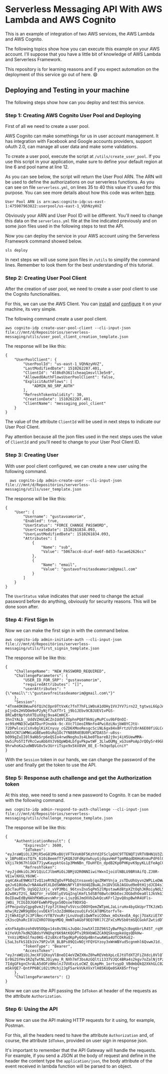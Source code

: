 # Serverless Messaging API With AWS Lambda and AWS Cognito

This is an example of integration of two AWS services, the AWS Lambda and AWS Cognito.

The following topics show how you can execute this example on your AWS account. I'll suppose that you have a little bit of knowledge of AWS Lambda and Serverless Framework.

This repository is for learning reasons and if you expect automation on the deployment of this service go out of here. :smile:

## Deploying and Testing in your machine

The following steps show how can you deploy and test this service.

### Step 1: Creating AWS Cognito User Pool and Deploying

First of all we need to create a user pool.

AWS Cognito can make somethings for us in user account management. It has integration with Facebook and Google accounts providers, support oAuth 2.0, can manage all user data and make some validations.

To create a user pool, execute the script at `/utils/create_user_pool`. If you use this script in your application, make sure to define your default region at line 6 and pool name at line 12.

As you can see below, the script will return the User Pool ARN. The ARN will be used to define the authorizations on our serverless functions. As you can see on file `serverless.yml`, on lines 35 to 40 this value it's used for this purpose. You can see more details about how this code was writen [here](https://serverless.com/framework/docs/providers/aws/events/apigateway#http-endpoints-with-custom-authorizers).

```
User Pool ARN is arn:aws:cognito-idp:us-east-1:475907963822:userpool/us-east-1_VQhNzyHVZ
```

Obviously your ARN and User Pool ID will be different. You'll need to change this data on the `serverless.yml` file at the line indicated previously and on some json files used in the following steps to test the API.

Now you can deploy the service in your AWS account using the Serverless Framework command showed below.

```
sls deploy
```

In next steps we will use some json files in `/utils` to simplify the command lines. Remember to look them for the best understanding of this tutorial.

### Step 2: Creating User Pool Client

After the creation of user pool, we need to create a user pool client to use the Cognito functionalities.

For this, we can use the AWS Client. You can [install](https://aws.amazon.com/cli) and [configure](http://docs.aws.amazon.com/cli/latest/userguide/cli-chap-getting-started.html) it on your machine, its very simple.

The following command create a user pool client.

```
aws cognito-idp create-user-pool-client --cli-input-json file:///mnt/d/Repositórios/serverless-messaging/utils/user_pool_client_creation_template.json
```

The response will be like this:

```
{
    "UserPoolClient": {
        "UserPoolId": "us-east-1_VQhNzyHVZ",
        "LastModifiedDate": 1510262287.401,
        "ClientId": "4l0kdh361lcheaq1msvll3e5n9",
        "AllowedOAuthFlowsUserPoolClient": false,
        "ExplicitAuthFlows": [
            "ADMIN_NO_SRP_AUTH"
        ],
        "RefreshTokenValidity": 30,
        "CreationDate": 1510262287.401,
        "ClientName": "messaging_pool_client"
    }
}
```

The value of the attribute `ClientId` will be used in next steps to indicate our User Pool Client.

Pay attention because all the json files used in the next steps uses the value of `ClientId` and you'll need to change to your User Pool Client ID.

### Step 3: Creating User

With user pool client configured, we can create a new user using the following command.

```
  aws cognito-idp admin-create-user --cli-input-json file:///mnt/d/Repositórios/serverless-messaging/utils/user_template.json
```

The response will be like this:

```
{
    "User": {
        "Username": "gustavoamorim",
        "Enabled": true,
        "UserStatus": "FORCE_CHANGE_PASSWORD",
        "UserCreateDate": 1510261834.093,
        "UserLastModifiedDate": 1510261834.093,
        "Attributes": [
            {
                "Name": "sub",
                "Value": "5067acc6-dcaf-4e6f-8d53-facae62626cc"
            },
            {
                "Name": "email",
                "Value": "gustavofreitasdeamorim@gmail.com"
            }
        ]
    }
}
```

The `UserStatus` value indicates that user need to change the actual password before do anything, obviously for security reasons. This will be done soon after.

### Step 4: First Sign In

Now we can make the first sign in with the command below.

```
aws cognito-idp admin-initiate-auth --cli-input-json file:///mnt/d/Repositórios/serverless-messaging/utils/first_signin_template.json
```

The response will be like this:

```
{
    "ChallengeName": "NEW_PASSWORD_REQUIRED",
    "ChallengeParameters": {
        "USER_ID_FOR_SRP": "gustavoamorim",
        "requiredAttributes": "[]",
        "userAttributes": "{\"email\":\"gustavofreitasdeamorim@gmail.com\"}"
    },
    "Session": "4Tnm4OK8WuwF6fQihCOpn9TtVxKc7fnT7hFLiW0sA1dOHy1VVJYV7irn22_tgtwsL6GpJATn-pIjnDs2HVDOm9oP2yNjf7uXfTr1_j9b1JEbv9CBJUEV1vPGS-8RCwBtNpYohXTEuXXgj9va4CmHCX-3hnIYALb__UddVZHULWCZn1UdVlZOphnPQ8f9kNiyMuPCsu9bFOnOI-oc99zMND3CwQATDurPJnokk-9c-XVc7lUeoIRNnfo4Pwi0zLNvjbW8YCJtU-72DPwlceiCsXv8glKiXCnyuy_cGZD6XMooResgcSciNL6gx84x8FrtzU7zDrA6E08fiGLCcnC00W95Aksn4zKPk2s2MC7-NA5VCN7iWMWiaGBEwe8GsRq1Oc7YN88R4EBU0FLW7DAS5r-u8ss-bO99gZuII0l9aNb5rp6eQSIo4rwdNoghu3s4Lbe0TbareBJj9xj4iH5UewMMA-Uw5iPo5TIfVRcCwuAbbXVJV6QpWQ4LbfgvPkpwtWF_3LlwOUMg_xG3smPoApJrQOy5r49GkQcOsJeeAC_3t9_0E9SgzsAPCjEk7T9ZdMh6q6AKrXv6bebiY6fGIA217JqhhNzsR4vNUZ5YnYje3w3KDrBopE0d5g9co6u7XLtLNMHK4-9hrwhoKa2udWBVG8v5v3UrriTspx9x5kV8VH_8E_E-fm3qo5pLcniY"
}
```

With the `Session` token in our hands, we can change the password of the user and finally get the token to use the API.

### Step 5: Response auth challenge and get the Authorization token

At this step, wee need to send a new password to Cognito. It can be maded with the following command.

```
aws cognito-idp admin-respond-to-auth-challenge --cli-input-json file:///mnt/d/Repositórios/serverless-messaging/utils/challenge_response_template.json
```

The response will be like this:

```
{
    "AuthenticationResult": {
        "ExpiresIn": 3600,
        "IdToken": "eyJraWQiOiJ2MjR5eG81MkxBUjVFTkVoK0F5KzhYd2FSclpQXC9TTENQT1VRTVBHN1U3Zz0iLCJhbGciOiJSUzI1NiJ9.eyJzdWIiOiI1MDY3YWNjNi1kY2FmLTRlNmYtOGQ1My1mYWNhZTYyNjI2Y2MiLCJhdWQiOiI0bDBrZGgzNjFsY2hlYXExbXN2bGwzZTVuOSIsInRva2VuX3VzZSI6ImlkIiwiYXV0aF90aW1lIjoxNTEwMjY1MDg0LCJpc3MiOiJodHRwczpcL1wvY29nbml0by1pZHAudXMtZWFzdC0xLmFtYXpvbmF3cy5jb21cL3VzLWVhc3QtMV9WUWhOenlIVloiLCJjb2duaXRvOnVzZXJuYW1lIjoiZ3VzdGF2b2Ftb3JpbSIsImV4cCI6MTUxMDI2ODY4NCwiaWF0IjoxNTEwMjY1MDg0LCJlbWFpbCI6Imd1c3Rhdm9mcmVpdGFzZGVhbW9yaW1AZ21haWwuY29tIn0.CgboGMcHUXclomSUDkCjiyFqoQfRn6vuozBAO-v_1BPo8ExsTQ7k_610iBeemfT7yKQ8JUFdKpVwhuyGjdqavHmFTgmMAqdD6HoKnmuPdF6l0IeIrgBbdkfyqgH0V5QNeu7KTvdHqfqp84-VXji7k967hlGGkT71ywKaypktGs1p3MmNBn_fDuHfEn_dpdB2Kp0PHKpvK9pyKLLEfeAgCClFv7WgeVOgWYjSVqRz20Oc_-9q8ydCLDqUa8iDDOHmqwMqhx2Wl70QwwYIKc9IOQcnyn4yL0UQnn8XQD9cgAAY7vFYHEbCncBMaHDayhpn6po_4d_5ypcen9qnh3gDsw",
        "RefreshToken": "eyJjdHkiOiJKV1QiLCJlbmMiOiJBMjU2R0NNIiwiYWxnIjoiUlNBLU9BRVAifQ.ZJ0R-VEiwlNXGLY6UWC-zq4CAkuE9WKU7IvQ1zeRtNZgOvFPbDq1tnsaxebjqoZRWYVnja_zsTDuUhUyvn2WPLLeDWwtfCZkvQ9Cx3Qqbhz5GzGwVNKoKFF9eEeBFH4YbEYpr5SuKuaPta4gABeqSZtteSf7R8gAtlGGoWUy3IhCWxt8dxQ3w63CWlG2zH4c6KcNj9Xq0LVmwR8n1Ku0NMjOGbXzPAKrTD5YWNNHo0LC0sq_ExBaRYbwoKPIuhbczDQAZ-qeJv610UdwJrNA4Aa9lXLDdSWNWsNFYl8Ydd4QZBuALJn1DV3GbJAGUud9e0tH1jdJCD4s1oVPvw2Igg.hnWril4hkyfLhcwG.DYcJALaQS0sBhbzVUXTgUfTTXeSQ9O22N5Rxm7DMlRjaP22r5EjsDuIt5JhQ4tAH9w3mcgh-p5cTauPTb_UgSQ2JzXjc_vVP3Mbi_96txvZno5qPm52lMpstawKd8tpXZtOqhJKRoiyNdL5z9HBaOBlLGZwrQcuRZsf1449UfeMrIWetSjIT7MMEPt5iwXDjV4CepxVrHJ_ejaHgY8losMCxUC87MZAAOZi8GgraPLyAYqedpgaAHGwjR-A2w8KzT2tL_NAQfVr_roSO8lyEVGqInglKmfL5dSBf6Bwtc8KbEecJOGbdhOea0l1JkVkGIF6a59isi5CduYQOoYzydvgiYv8q8ml38q_bZbQmIidhcU606FkQbBnRE0Rhr2HrFBf7r-0oIDawEdByHAhPKW0uevsWhrje-LjuzQGJmdXVbZwkQcuKFrl2pvQ8spBwhR4UFls-jWOi_7CIGIOJG0FEwWhPDygxS0DsoeT0DXSQ-zFPmcpvUyCgpg0vmJjfzpfJtXmqfv5VcscD0OYQemZWTpmLJaLiruHx4byGkUprTTKJzWIudwoSrqsHZ_dF1xiirtU15dP0FLwAApqVOLe-mhwjRz2WR9g0DojvvDEkYln3zZdH06ezouOiFx5CAT8MGtorfvTe-2jtWk4IgFJc3PlNecrVfB7VxuRrjLnuVoqEiQwWTeiCOOwx_mOsXexEA_4gcj7UaXziE7XYUnDWryKDyuLwjU7YQyVfXZsjyuJ5_iY69Y6Z9KHutvBUOk9VAFFRlpD14NApENpMp9SoXzfff5rN2c24nIKA7UYnyOevDNeAo8ev-cK3scQhaRcI8lUZXRO7OUgnMDQ_HmNToAGbF9EQ70Rl7CZFxCsMVSb0tmSQCGokFZwtidDTcnczggP--eXnFk4p8nzoh0V05OQpx14s0s5NisJuQ4cJow5XlIDZ96SIyBwFRg2cBog6brLR45T_rq990c-k1YeVUh7kdNZGBdsYVNQhgY6K9AtKQGPTv2R9XbWGZCA9QSknqpkeUgsQDkHw-_YnVziMDkGlfmz0KG-E2sBXc4fbgdKpPy6Qdp4BntwuAWGa4UTCOkRxE2-L5aL3sFkS1Eb1Vx79P2vlR_BLBPs89Q1vNOjYFQYGYzoy3xWnWBYud5cgnmhl6QvwmJ1d._UxmJt_bdMNlh6ZCuK_m7Q",
        "TokenType": "Bearer",
        "AccessToken": "eyJraWQiOiJmcXF1QXoyVlBneDI4eVZWZXNvZ0hwREVmbXpLcEJtUTdXT2FiZXdcL0VlQT0iLCJhbGciOiJSUzI1NiJ9.eyJzdWIiOiI1MDY3YWNjNi1kY2FmLTRlNmYtOGQ1My1mYWNhZTYyNjI2Y2MiLCJ0b2tlbl91c2UiOiJhY2Nlc3MiLCJzY29wZSI6ImF3cy5jb2duaXRvLnNpZ25pbi51c2VyLmFkbWluIiwiaXNzIjoiaHR0cHM6XC9cL2NvZ25pdG8taWRwLnVzLWVhc3QtMS5hbWF6b25hd3MuY29tXC91cy1lYXN0LTFfVlFoTnp5SFZaIiwiZXhwIjoxNTEwMjY4Njg0LCJpYXQiOjE1MTAyNjUwODQsImp0aSI6ImE3N2EyOGY3LWRiOGEtNDJkMC05ZDA1LTk4ZDJmN2FmNDEyMSIsImNsaWVudF9pZCI6IjRsMGtkaDM2MWxjaGVhcTFtc3ZsbDNlNW45IiwidXNlcm5hbWUiOiJndXN0YXZvYW1vcmltIn0.Zeb2F0leTpMnbsqQcdcs7MM9iW-Er0G2SYHv1RZqTwtNLJOiymu_R_NXh7mf3bsAzGQlti1337VJQC4BRa4s2kgv7oZalNjtPzgGUGlJi91XU_rBuqMkeq5WwQRVgf_gCQALBmfTDVqH2nlrwZkxZqRlkUgi9abPlmbnr7dRq4Cq3FqaEt_DS40teUbcd2LlBlSjJb-7IdgGFkgnChrALA5dOFz8HolnJ7UVExzLoCWZ_QLmpMn_1ortvypD_VBdmbQkQ2XkhGLC0Z3v9S5alkBGb6-mSkVQE7-QntPP6BCi02itMchj2JgF5arkVUkXVxYlH85KUQe0SAX85rfYog"
    },
    "ChallengeParameters": {}
}
```

Now we can use the API passing the `IdToken` at header of the requests as the attribute `Authorization`.

### Step 6: Using the API

Now we can use the API making HTTP requests for it using, for example, Postman.

For this, all the headers need to have the attribute `Authorization` and, of course, the attribute `IdToken`, provided on user sign in response json.

It's important to remember that the API Gateway will handle the requests. For example, if you send a JSON at the body of request and define in the header the content type the `application/json`, the body attribute of the event received in lambda function will be parsed to an object.
